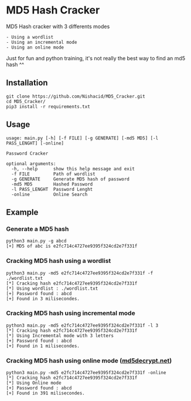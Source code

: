 # MD5 Hash Cracker

MD5 Hash cracker with 3 differents modes

    - Using a wordlist 
    - Using an incremental mode
    - Using an online mode 

Just for fun and python training, it's not really the best way to find an md5 hash ^^

## Installation

```
git clone https://github.com/Nishacid/MD5_Cracker.git
cd MD5_Cracker/
pip3 install -r requirements.txt
```

## Usage

```
usage: main.py [-h] [-f FILE] [-g GENERATE] [-md5 MD5] [-l PASS_LENGHT] [-online]

Password Cracker

optional arguments:
  -h, --help      show this help message and exit
  -f FILE         Path of wordlist
  -g GENERATE     Generate MD5 hash of password
  -md5 MD5        Hashed Password
  -l PASS_LENGHT  Password Lenght
  -online         Online Search
```

## Example 

### Generate a MD5 hash

```
python3 main.py -g abcd                                
[+] MD5 of abc is e2fc714c4727ee9395f324cd2e7f331f
```

### Cracking MD5 hash using a wordlist 

```
python3 main.py -md5 e2fc714c4727ee9395f324cd2e7f331f -f ./wordlist.txt                         
[*] Cracking hash e2fc714c4727ee9395f324cd2e7f331f
[*] Using wordlist : ./wordlist.txt
[+] Password found : abcd
[+] Found in 3 milisecondes.
```

### Cracking MD5 hash using incremental mode 

```
python3 main.py -md5 e2fc714c4727ee9395f324cd2e7f331f -l 3
[*] Cracking hash e2fc714c4727ee9395f324cd2e7f331f
[*] Using Incremental mode with 3 letters
[+] Password found : abcd
[+] Found in 1 milisecondes.
```

### Cracking MD5 hash using online mode ([md5decrypt.net](https://md5decrypt.net/))

```
python3 main.py -md5 e2fc714c4727ee9395f324cd2e7f331f -online
[*] Cracking hash e2fc714c4727ee9395f324cd2e7f331f
[*] Using Online mode 
[+] Password found : abcd
[+] Found in 391 milisecondes.
```